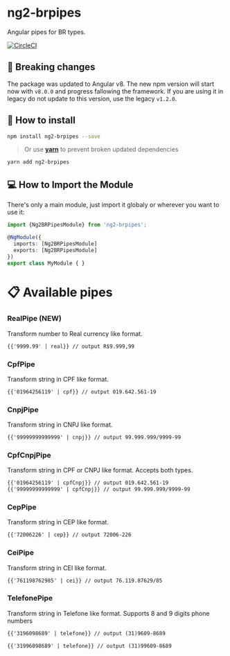 # ng2-brpipes
Angular pipes for BR types.

[![CircleCI](https://circleci.com/gh/fals/ng2-brpipes.svg?style=svg)](https://circleci.com/gh/fals/ng2-brpipes)

## :rotating_light: Breaking changes

The package was updated to Angular v8. The new npm version will start now with `v8.0.0` and progress fallowing the framework. If you are using it in legacy do not update to this version, use the legacy `v1.2.0`.

## :floppy_disk: How to install

```bash
npm install ng2-brpipes --save
```

>Or use **[yarn](https://yarnpkg.com)** to prevent broken updated dependencies

```bash
yarn add ng2-brpipes
```

## :computer: How to Import the Module

There's only a main module, just import it globaly or wherever you want to use it:

```typescript
import {Ng2BRPipesModule} from 'ng2-brpipes';

@NgModule({
  imports: [Ng2BRPipesModule]
  exports: [Ng2BRPipesModule]
})
export class MyModule { }
```

# :clipboard: Available pipes

### RealPipe (NEW)

Transform number to Real currency like format.

```html
{{'9999.99' | real}} // output R$9.999,99
```

### CpfPipe

Transform string in CPF like format.

```html
{{'01964256119' | cpf}} // output 019.642.561-19
```
### CnpjPipe

Transform string in CNPJ like format.

```html
{{'99999999999999' | cnpj}} // output 99.999.999/9999-99
```
### CpfCnpjPipe

Transform string in CPF or CNPJ like format. Accepts both types.

```html
{{'01964256119' | cpfCnpj}} // output 019.642.561-19
{{'99999999999999' | cpfCnpj}} // output 99.999.999/9999-99
```

### CepPipe

Transform string in CEP like format.

```html
{{'72006226' | cep}} // output 72006-226
```

### CeiPipe

Transform string in CEI like format.

```html
{{'761198762985' | cei}} // output 76.119.87629/85
```

### TelefonePipe

Transform string in Telefone like format. Supports 8 and 9 digits phone numbers

```html
{{'3196098689' | telefone}} // output (31)9609-8689

{{'31996098689' | telefone}} // output (31)99609-8689
```

